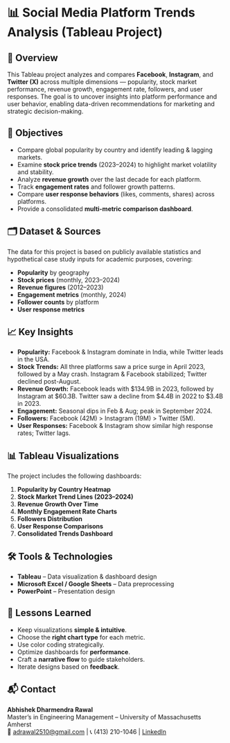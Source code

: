 # 📊 Social Media Platform Trends Analysis (Tableau Project)

## 📌 Overview
This Tableau project analyzes and compares **Facebook**, **Instagram**, and **Twitter (X)** across multiple dimensions — popularity, stock market performance, revenue growth, engagement rate, followers, and user responses. The goal is to uncover insights into platform performance and user behavior, enabling data-driven recommendations for marketing and strategic decision-making.

## 🎯 Objectives
- Compare global popularity by country and identify leading & lagging markets.
- Examine **stock price trends** (2023–2024) to highlight market volatility and stability.
- Analyze **revenue growth** over the last decade for each platform.
- Track **engagement rates** and follower growth patterns.
- Compare **user response behaviors** (likes, comments, shares) across platforms.
- Provide a consolidated **multi-metric comparison dashboard**.

## 🗂 Dataset & Sources
The data for this project is based on publicly available statistics and hypothetical case study inputs for academic purposes, covering:
- **Popularity** by geography
- **Stock prices** (monthly, 2023–2024)
- **Revenue figures** (2012–2023)
- **Engagement metrics** (monthly, 2024)
- **Follower counts** by platform
- **User response metrics**

## 📈 Key Insights
- **Popularity:** Facebook & Instagram dominate in India, while Twitter leads in the USA.
- **Stock Trends:** All three platforms saw a price surge in April 2023, followed by a May crash. Instagram & Facebook stabilized; Twitter declined post-August.
- **Revenue Growth:** Facebook leads with $134.9B in 2023, followed by Instagram at $60.3B. Twitter saw a decline from $4.4B in 2022 to $3.4B in 2023.
- **Engagement:** Seasonal dips in Feb & Aug; peak in September 2024.
- **Followers:** Facebook (42M) > Instagram (19M) > Twitter (5M).
- **User Responses:** Facebook & Instagram show similar high response rates; Twitter lags.

## 📊 Tableau Visualizations
The project includes the following dashboards:
1. **Popularity by Country Heatmap**
2. **Stock Market Trend Lines (2023–2024)**
3. **Revenue Growth Over Time**
4. **Monthly Engagement Rate Charts**
5. **Followers Distribution**
6. **User Response Comparisons**
7. **Consolidated Trends Dashboard**

## 🛠 Tools & Technologies
- **Tableau** – Data visualization & dashboard design
- **Microsoft Excel / Google Sheets** – Data preprocessing
- **PowerPoint** – Presentation design

## 📝 Lessons Learned
- Keep visualizations **simple & intuitive**.
- Choose the **right chart type** for each metric.
- Use color coding strategically.
- Optimize dashboards for **performance**.
- Craft a **narrative flow** to guide stakeholders.
- Iterate designs based on **feedback**.

## 📬 Contact
**Abhishek Dharmendra Rawal**  
Master’s in Engineering Management – University of Massachusetts Amherst  
📧 [adrawal2510@gmail.com](mailto:adrawal2510@gmail.com) | 📞 (413) 210-1046 | [LinkedIn](#)

